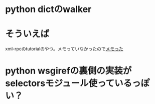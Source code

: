 # python dictのwalker

# そういえば

xml-rpcのtutorialのやつ。メモっていなかったので[メモった](../20161013/example_xmlrpc)

# python wsgirefの裏側の実装がselectorsモジュール使っているっぽい？

